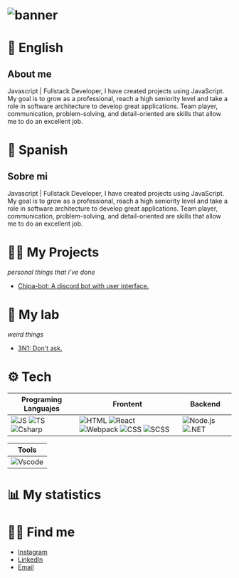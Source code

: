 # ![banner](https://i.pinimg.com/originals/86/f6/c9/86f6c984946298238d80f7771cf7445d.png)

# 📕 English

## About me

Javascript | Fullstack Developer, I have created projects using JavaScript. My goal is to grow as a professional, reach a high seniority level and take a role in software architecture to develop great applications. Team player, communication, problem-solving, and detail-oriented are skills that allow me to do an excellent job.

# 📘 Spanish

## Sobre mi

Javascript | Fullstack Developer, I have created projects using JavaScript. My goal is to grow as a professional, reach a high seniority level and take a role in software architecture to develop great applications. Team player, communication, problem-solving, and detail-oriented are skills that allow me to do an excellent job.

# 🧑‍💻 My Projects
_personal things that i've done_

- [Chipa-bot: A discord bot with user interface.](https://github.com/TaCoDevs/chipa-bot)

# 🧪 My lab
_weird things_

- [3N1: Don't ask.](https://github.com/IonCna/3N1)

# ⚙️ Tech
| **Programing Languajes** | **Frontent** | **Backend** |
|---|---|---|
| ![JS](https://img.shields.io/badge/JavaScript-323330?style=for-the-badge&logo=JavaScript&logoColor=F7DF1E) ![TS](https://img.shields.io/badge/TypeScript-007ACC?style=for-the-badge&logo=TypeScript&logoColor=white) ![Csharp](https://img.shields.io/badge/C%23-239120?style=for-the-badge&logo=c-sharp&logoColor=white) | ![HTML](https://img.shields.io/badge/HTML-E34F26?style=for-the-badge&logo=HTML&logoColor=white) ![React](https://img.shields.io/badge/React-20232A?style=for-the-badge&logo=react&logoColor=61DAFB) ![Webpack](https://img.shields.io/badge/Webpack-007ACC?style=for-the-badge&logo=Webpack&logoColor=white) ![CSS](https://img.shields.io/badge/CSS-1572B6?style=for-the-badge&logo=CSS&logoColor=76afcc) ![SCSS](https://img.shields.io/badge/Sass-CC6699?style=for-the-badge&logo=sass&logoColor=white) | ![Node.js](https://img.shields.io/badge/Node.js-339933?style=for-the-badge&logo=Node.js&logoColor=white) ![.NET](https://img.shields.io/badge/dotnet-512BD4?style=for-the-badge&logo=dotnet&logoColor=white) |

| **Tools** |
|---|
| ![Vscode]() |

# 📊 My statistics

# 🧑‍💻 Find me

- [Instagram](https://www.instagram.com/max.afr)
- [LinkedIn](link)
- [Email](max.flores.ar@gmail.com)

<!--- Me gusta el pan --->

